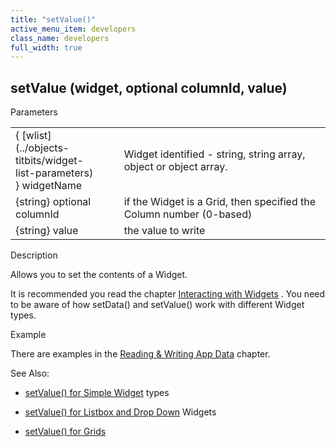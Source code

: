 ```yaml
---
title: "setValue()"
active_menu_item: developers
class_name: developers
full_width: true
---
```



## setValue (widget, optional columnId, value)

Parameters

<table>
<tr>
<td width="173">
{ [wlist](../objects-titbits/widget-list-parameters) } widgetName

</td>
<td width="19">
</td>
<td width="688">
Widget identified - string, string array, object or object array.

</td>
</tr>
<tr>
<td width="173">
{string} optional columnId

</td>
<td width="19">
</td>
<td width="688">
if the Widget is a Grid, then specified the Column number (0-based)

</td>
</tr>
<tr>
<td width="173">
{string} value

</td>
<td width="19">
</td>
<td width="688">
the value to write

</td>
</tr>
</table>

Description

Allows you to set the contents of a Widget.

It is recommended you read the chapter [Interacting with Widgets](../../client-scripting-overview/scripting-with-javascript/widget-reading-writing/index) . You need to be aware of how setData() and setValue() work with different Widget types.

Example

There are examples in the [Reading & Writing App Data](../../client-scripting-overview/scripting-with-javascript/widget-reading-writing/index) chapter.

See Also:

 - [setValue() for Simple Widget](../../client-scripting-overview/scripting-with-javascript/widget-reading-writing/widget-values-reading-writing-user-entered-data/widgetsimple-widgets) types

 - [setValue() for Listbox and Drop Down](../../client-scripting-overview/scripting-with-javascript/widget-reading-writing/widget-values-reading-writing-user-entered-data/lists--dropdown-widgets) Widgets

 - [setValue() for Grids](../../client-scripting-overview/scripting-with-javascript/widget-reading-writing/widget-values-reading-writing-user-entered-data/grids--repeater-containers)

